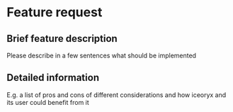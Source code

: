# Feature request

## Brief feature description

Please describe in a few sentences what should be implemented

## Detailed information

E.g. a list of pros and cons of different considerations and how iceoryx and its user could benefit from it
